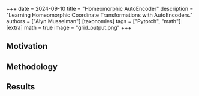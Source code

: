 +++
date = 2024-09-10
title = "Homeomorphic AutoEncoder"
description = "Learning Homeomorphic Coordinate Transformations with AutoEncoders."
authors = ["Alyn Musselman"]
[taxonomies]
tags = ["Pytorch", "math"]
[extra]
math = true
image = "grid_output.png"
+++

## Motivation


## Methodology


## Results